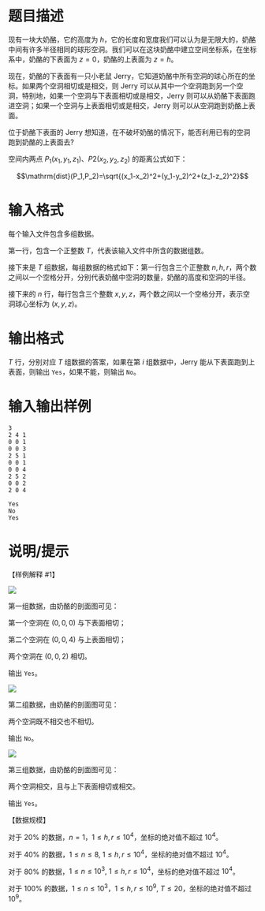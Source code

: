 # 题目描述

现有一块大奶酪，它的高度为 $h$，它的长度和宽度我们可以认为是无限大的，奶酪中间有许多半径相同的球形空洞。我们可以在这块奶酪中建立空间坐标系，在坐标系中，奶酪的下表面为 $z=0$，奶酪的上表面为 $z=h$。

现在，奶酪的下表面有一只小老鼠 Jerry，它知道奶酪中所有空洞的球心所在的坐标。如果两个空洞相切或是相交，则 Jerry 可以从其中一个空洞跑到另一个空洞，特别地，如果一个空洞与下表面相切或是相交，Jerry 则可以从奶酪下表面跑进空洞；如果一个空洞与上表面相切或是相交，Jerry 则可以从空洞跑到奶酪上表面。

位于奶酪下表面的 Jerry 想知道，在不破坏奶酪的情况下，能否利用已有的空洞跑到奶酪的上表面去?

空间内两点 $P_1(x_1,y_1,z_1)$、$P2(x_2,y_2,z_2)$ 的距离公式如下：

$$\mathrm{dist}(P_1,P_2)=\sqrt{(x_1-x_2)^2+(y_1-y_2)^2+(z_1-z_2)^2}$$

# 输入格式

每个输入文件包含多组数据。

第一行，包含一个正整数 $T$，代表该输入文件中所含的数据组数。

接下来是 $T$ 组数据，每组数据的格式如下：第一行包含三个正整数 $n,h,r$，两个数之间以一个空格分开，分别代表奶酪中空洞的数量，奶酪的高度和空洞的半径。

接下来的 $n$ 行，每行包含三个整数 $x,y,z$，两个数之间以一个空格分开，表示空洞球心坐标为 $(x,y,z)$。

# 输出格式

$T$ 行，分别对应 $T$ 组数据的答案，如果在第 $i$ 组数据中，Jerry 能从下表面跑到上表面，则输出 `Yes`，如果不能，则输出 `No`。

# 输入输出样例

```input1
3 
2 4 1 
0 0 1 
0 0 3 
2 5 1 
0 0 1 
0 0 4 
2 5 2 
0 0 2 
2 0 4
```

```output1
Yes
No
Yes
```

# 说明/提示

【样例解释 #1】

![](file://cheese1.jpg)

第一组数据，由奶酪的剖面图可见：

第一个空洞在 $(0,0,0)$ 与下表面相切；

第二个空洞在 $(0,0,4)$ 与上表面相切；

两个空洞在 $(0,0,2)$ 相切。

输出 `Yes`。

![](file://cheese2.jpg)

第二组数据，由奶酪的剖面图可见：

两个空洞既不相交也不相切。

输出 `No`。

![](file://cheese3.jpg)

第三组数据，由奶酪的剖面图可见：

两个空洞相交，且与上下表面相切或相交。

输出 `Yes`。

【数据规模】

对于 $20\%$ 的数据，$n=1$，$1 \leq h,r \leq {10}^4$，坐标的绝对值不超过 ${10}^4$。

对于 $40\%$ 的数据，$1 \leq n \leq 8,~1 \leq h,r \leq {10}^4$，坐标的绝对值不超过 ${10}^4$。

对于 $80\%$ 的数据，$1 \leq n \leq {10}^3,~1 \leq h,r \leq {10}^4$，坐标的绝对值不超过 ${10}^4$。

对于 $100\%$ 的数据，$1 \leq n \leq {10}^3$，$1 \leq h,r \leq {10}^9,~T \leq 20$，坐标的绝对值不超过 ${10}^9$。
